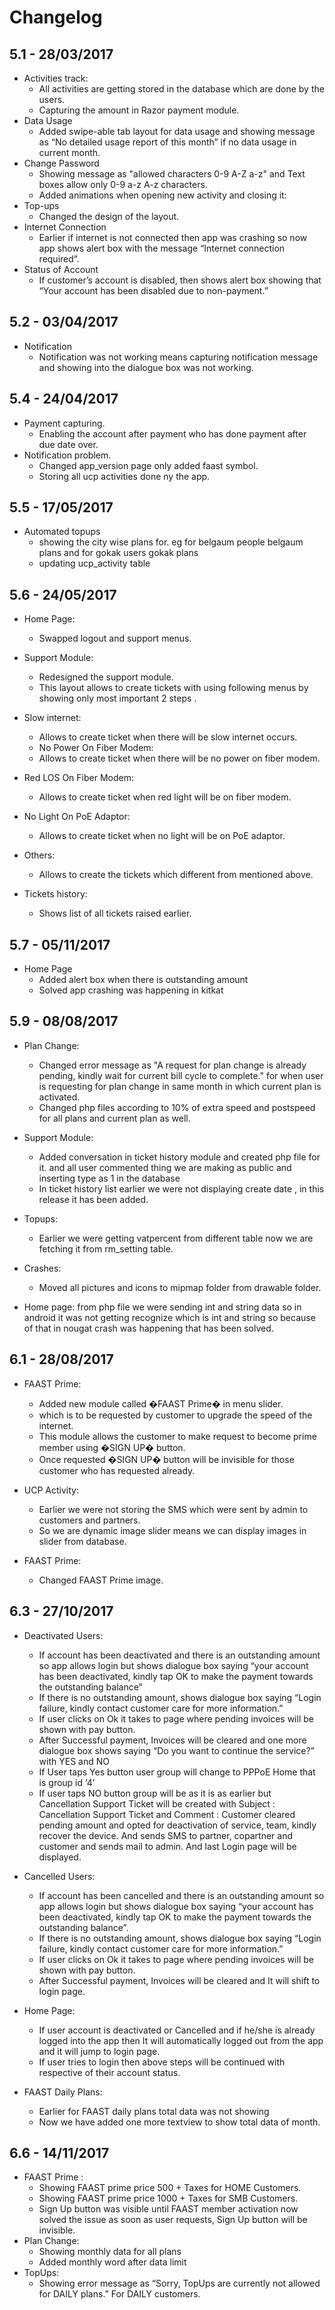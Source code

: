 Changelog
=========

## 5.1    -   28/03/2017

*   Activities track: 
    -   All activities are getting stored in the database which are done by the users.
    -   Capturing the amount in Razor payment module.
*   Data Usage 
    -   Added swipe-able tab layout for data usage and showing message as “No detailed usage report of this month” if no data usage in current month.
*   Change Password
    -   Showing message as "allowed characters 0-9 A-Z a-z" and Text boxes allow only 0-9 a-z A-z characters.
    -   Added animations when opening new activity and closing it:
*   Top-ups
    -   Changed the design of the layout.
*   Internet Connection
    -   Earlier if internet is not connected then app was crashing so now app shows alert box with the message “Internet connection required”.
*   Status of Account
    -   If customer’s account is disabled, then shows alert box showing that “Your account has been disabled due to non-payment.”


## 5.2    -   03/04/2017
*   Notification
    -   Notification was not working means capturing notification message and showing into the dialogue box was not working.

## 5.4    -   24/04/2017
*   Payment capturing.
    -   Enabling the account after payment who has done payment after due date over.
*   Notification problem.
    -   Changed app_version page only added faast symbol.
    -   Storing all ucp activities done ny the app.

## 5.5    -   17/05/2017
*   Automated topups
    -   showing the city wise plans for. eg for belgaum people belgaum plans and for gokak users gokak plans
    -   updating ucp_activity table

## 5.6    -   24/05/2017
*   Home Page:
    -   Swapped logout and support menus.
 
*   Support Module:
    -   Redesigned the support module.
    -   This layout allows to create tickets with using following menus by showing only most important 2 steps .
*   Slow internet:
    -   Allows to create ticket when there will be slow internet occurs.
    -   No Power On Fiber Modem:
    -   Allows to create ticket when there will be no power on fiber modem.
*   Red LOS On Fiber Modem:
    -   Allows to create ticket when red light will be on fiber modem.
*   No Light On PoE Adaptor:
    -   Allows to create ticket when no light will be on PoE adaptor.
*   Others:
    -   Allows to create the tickets which different from mentioned above.
*   Tickets history:
    -   Shows list of all tickets raised earlier.

## 5.7    -   05/11/2017
*   Home Page
    -   Added alert box when there is outstanding amount
    -   Solved app crashing was happening in kitkat


## 5.9    -   08/08/2017

*   Plan Change:
    -   Changed error message as "A request for plan change is already pending, kindly wait for current bill cycle to complete." for when user is requesting for plan change in same month in which current plan is activated.
    -   Changed php files according to 10% of extra speed and postspeed for all plans and current plan as well.
*   Support Module:
    -	Added conversation in ticket history module and created php file for it. and all user commented thing we are making as public and inserting type as 1 in the database
    -   In ticket history list earlier we were not displaying create date , in this release it has been added.

*   Topups:
    -   Earlier we were getting vatpercent from different table now we are fetching it from rm_setting table.

*   Crashes:
    -   Moved all pictures and icons to mipmap folder from drawable folder.
*   Home page: from php file we were sending int and string data so in android it was not getting recognize which is int and string so because of that in nougat crash was happening that has been solved.



## 6.1    -   28/08/2017

*   FAAST Prime:
    -   Added new module called �FAAST Prime� in menu slider.
    -   which is to be requested by customer to upgrade the speed of the internet.
    -   This module allows the customer to make request to become prime member using �SIGN UP� button.
    -   Once requested �SIGN UP� button will be invisible for those customer who has requested already.
 
*   UCP Activity:
    -   Earlier we were not storing the SMS which were sent by admin to customers and partners.
    -   So we are dynamic image slider means we can display images in slider from database.
    
*   FAAST Prime:
    -   Changed FAAST Prime image.
    
    
## 6.3    -   27/10/2017

*   Deactivated Users:
    -   If account has been deactivated and there is an outstanding amount so app allows login but shows dialogue box saying “your account has been deactivated, kindly tap OK to make the payment towards the outstanding balance”
    -   If there is no outstanding amount, shows dialogue box saying “Login failure, kindly contact customer care for more information.”
    -   If user clicks on Ok it takes to page where pending invoices will be shown with pay button.
    -   After Successful payment, Invoices will be cleared and one more dialogue box shows saying “Do you want to continue the service?” with YES and NO
    -   If User taps Yes button user group will change to PPPoE Home that is group id ‘4’
    -   If user taps NO button group will be as it is as earlier but Cancellation Support Ticket will be created with Subject : Cancellation Support Ticket and Comment : Customer cleared pending amount and opted for deactivation of service, team, kindly recover the device. And sends SMS to partner, copartner and customer and sends mail to admin.
        And last Login page will be displayed.

*   Cancelled Users:
    -   If account has been cancelled and there is an outstanding amount so app allows login but shows dialogue box saying “your account has been deactivated, kindly tap OK to make the payment towards the outstanding balance”.
    -   If there is no outstanding amount, shows dialogue box saying “Login failure, kindly contact customer care for more information.”
    -   If user clicks on Ok it takes to page where pending invoices will be shown with pay button.
    -   After Successful payment, Invoices will be cleared and It will shift to login page.

*   Home Page:
    -   If user account is deactivated or Cancelled and if he/she is already logged into the app then It will automatically logged out from the app and it will jump to login page.
    -   If user tries to login then above steps will be continued with respective of their account status.

*   FAAST Daily Plans:
    -   Earlier for FAAST daily plans total data was not showing
    -   Now we have added one more textview to show total data of month.

## 6.6    -   14/11/2017

* FAAST Prime :
    -   Showing FAAST prime price 500 + Taxes for HOME Customers.
    -   Showing FAAST prime price 1000 + Taxes for SMB Customers.
    -   Sign Up button was visible until FAAST member activation now solved the issue as soon as user requests, Sign Up button will be invisible.
*   Plan Change:
    -   Showing monthly data for all plans
    -   Added monthly word after data limit
*   TopUps:
    -   Showing error message as “Sorry, TopUps are currently not allowed for DAILY plans.” For DAILY customers.
